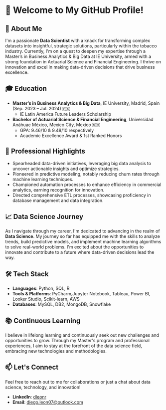 # 👋 Welcome to My GitHub Profile!

## 🚀 About Me

I'm a passionate **Data Scientist** with a knack for transforming complex datasets into insightful, strategic solutions, particularly within the tobacco industry. Currently, I'm on a quest to deepen my expertise through a Master’s in Business Analytics & Big Data at IE University, armed with a strong foundation in Actuarial Science and Financial Engineering. I thrive on innovation and excel in making data-driven decisions that drive business excellence.

## 🎓 Education

- **Master’s in Business Analytics & Big Data**, IE University, Madrid, Spain (Sep. 2023 – Jul. 2024) 🇪🇸
  - IE Latin America Future Leaders Scholarship
- **Bachelor of Actuarial Science & Financial Engineering**, Universidad Anáhuac México, Mexico City, Mexico 🇲🇽
  - GPA: 9.46/10 & 9.48/10 respectively
  - Academic Excellence Award & 1st Ranked Honors

## 💼 Professional Highlights

- Spearheaded data-driven initiatives, leveraging big data analysis to uncover actionable insights and optimize strategies.
- Pioneered in predictive modeling, notably reducing churn rates through machine learning techniques.
- Championed automation processes to enhance efficiency in commercial analytics, earning recognition for innovation.
- Directed comprehensive ETL processes, showcasing proficiency in database management and data integration.

## 📈 Data Science Journey

As I navigate through my career, I'm dedicated to advancing in the realm of **Data Science**. My journey so far has equipped me with the skills to analyze trends, build predictive models, and implement machine learning algorithms to solve real-world problems. I'm excited about the opportunities to innovate and contribute to a future where data-driven decisions lead the way.

## 🛠 Tech Stack

- **Languages**: Python, SQL, R
- **Tools & Platforms**: PyCharm,Jupyter Notebook, Tableau, Power BI, Looker Studio, Scikit-learn, AWS
- **Databases**: MySQL, DB2, MongoDB, Snowflake

## 📚 Continuous Learning

I believe in lifelong learning and continuously seek out new challenges and opportunities to grow. Through my Master's program and professional experiences, I aim to stay at the forefront of the data science field, embracing new technologies and methodologies.

## 📫 Let's Connect

Feel free to reach out to me for collaborations or just a chat about data science, technology, and innovation!

- **LinkedIn**: [dleonr](https://www.linkedin.com/in/dleonr/)
- **Email**: [diego.leon07@outlook.com](#)
